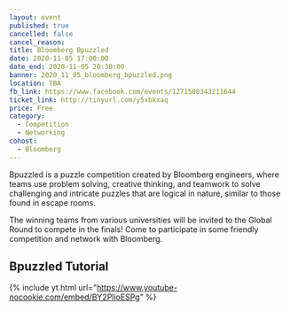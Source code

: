 ```yaml
---
layout: event
published: true
cancelled: false
cancel_reason:
title: Bloomberg Bpuzzled
date: 2020-11-05 17:00:00
date_end: 2020-11-05 20:30:00
banner: 2020_11_05_bloomberg_bpuzzled.png
location: TBA
fb_link: https://www.facebook.com/events/1271508343211644
ticket_link: http://tinyurl.com/y5xbkxaq
price: Free
category:
  - Competition
  - Networking
cohost:
  - Bloomberg
---
```


Bpuzzled is a puzzle competition created by Bloomberg engineers, where teams use problem solving, creative thinking, and teamwork to solve challenging and intricate puzzles that are logical in nature, similar to those found in escape rooms.

The winning teams from various universities will be invited to the Global Round to compete in the finals! Come to participate in some friendly competition and network with Bloomberg.

## Bpuzzled Tutorial
{% include yt.html url="https://www.youtube-nocookie.com/embed/BY2PlioESPg" %}
